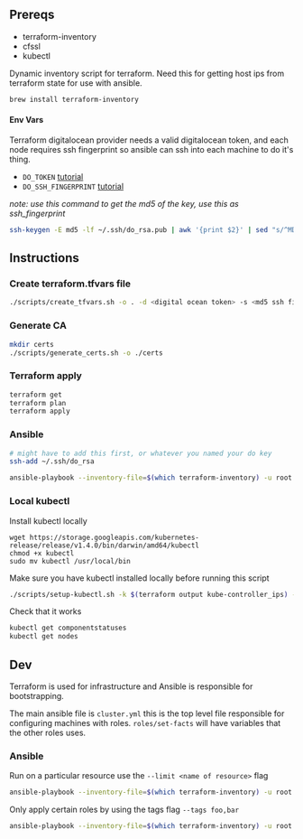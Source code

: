 ## Prereqs

- terraform-inventory
- cfssl
- kubectl

Dynamic inventory script for terraform. Need this for getting host ips from terraform state for use with ansible.

```sh
brew install terraform-inventory
```

#### Env Vars

Terraform digitalocean provider needs a valid digitalocean token, and each node requires ssh fingerprint so ansible can ssh into each machine to do it's thing.

- `DO_TOKEN` [tutorial](https://www.digitalocean.com/community/tutorials/how-to-use-the-digitalocean-api-v2)<br>
- `DO_SSH_FINGERPRINT` [tutorial](https://www.digitalocean.com/community/tutorials/how-to-use-ssh-keys-with-digitalocean-droplets)

*note: use this command to get the md5 of the key, use this as ssh_fingerprint*

```sh
ssh-keygen -E md5 -lf ~/.ssh/do_rsa.pub | awk '{print $2}' | sed "s/^MD5://"
```

## Instructions

### Create terraform.tfvars file

```sh
./scripts/create_tfvars.sh -o . -d <digital ocean token> -s <md5 ssh fingerprint>
```

### Generate CA

```sh
mkdir certs
./scripts/generate_certs.sh -o ./certs
```

### Terraform apply

```sh
terraform get
terraform plan
terraform apply
```

### Ansible

```sh
# might have to add this first, or whatever you named your do key
ssh-add ~/.ssh/do_rsa 

ansible-playbook --inventory-file=$(which terraform-inventory) -u root cluster.yml
```

### Local kubectl

Install kubectl locally

```
wget https://storage.googleapis.com/kubernetes-release/release/v1.4.0/bin/darwin/amd64/kubectl
chmod +x kubectl
sudo mv kubectl /usr/local/bin
```

Make sure you have kubectl installed locally before running this script

```sh
./scripts/setup-kubectl.sh -k $(terraform output kube-controller_ips) -t <token> -c ./certs/ca.pem
```

Check that it works

```sh
kubectl get componentstatuses
kubectl get nodes
```

## Dev

Terraform is used for infrastructure and Ansible is responsible for bootstrapping.

The main ansible file is `cluster.yml` this is the top level file responsible for configuring machines with roles. `roles/set-facts` will have variables that the other roles uses.

### Ansible

Run on a particular resource use the `--limit <name of resource>` flag

```sh
ansible-playbook --inventory-file=$(which terraform-inventory) -u root --limit loadbalancer cluster.yml
```

Only apply certain roles by using the tags flag `--tags foo,bar`

```sh
ansible-playbook --inventory-file=$(which terraform-inventory) -u root --tags foo,bar cluster.yml
```
